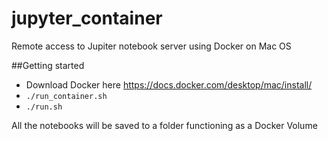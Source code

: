 # jupyter_container
Remote access to Jupiter notebook server using Docker on Mac OS

##Getting started

* Download Docker here https://docs.docker.com/desktop/mac/install/
* ```./run_container.sh```
* ```./run.sh```

All the notebooks will be saved to a folder functioning as a Docker Volume
